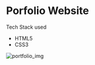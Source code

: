 # Porfolio Website 

Tech Stack used
- HTML5
- CSS3

![portfolio_img](https://github.com/MoonithaCodes/porfolio_website_01/assets/149999707/7e29c786-05b6-4851-8800-4c32550acee6)
  
